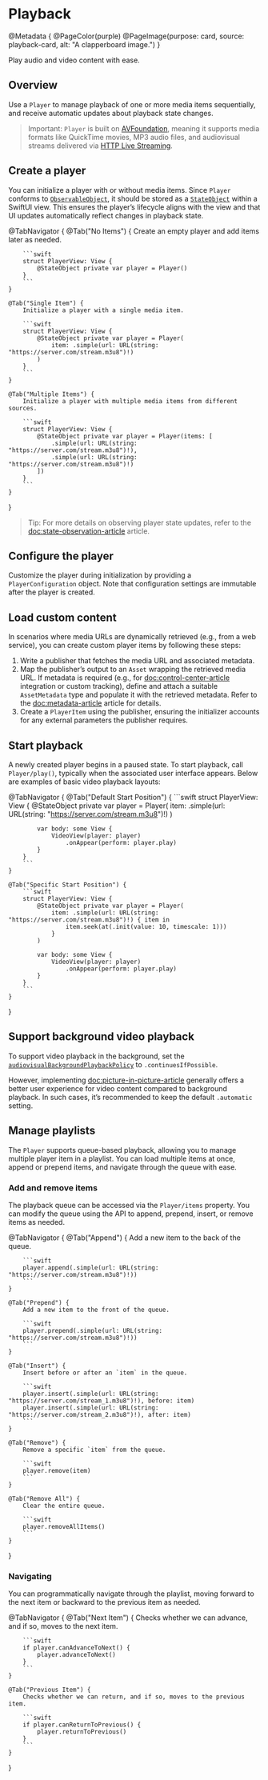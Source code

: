 # Playback

@Metadata {
    @PageColor(purple)
    @PageImage(purpose: card, source: playback-card, alt: "A clapperboard image.")
}

Play audio and video content with ease.

## Overview

Use a ``Player`` to manage playback of one or more media items sequentially, and receive automatic updates about playback state changes.

> Important: ``Player`` is built on [AVFoundation](https://developer.apple.com/documentation/avfoundation), meaning it supports media formats like QuickTime movies, MP3 audio files, and audiovisual streams delivered via [HTTP Live Streaming](https://developer.apple.com/documentation/http-live-streaming/hls-authoring-specification-for-apple-devices).

## Create a player

You can initialize a player with or without media items. Since ``Player`` conforms to [`ObservableObject`](https://developer.apple.com/documentation/combine/observableobject), it should be stored as a [`StateObject`](https://developer.apple.com/documentation/swiftui/stateobject) within a SwiftUI view. This ensures the player’s lifecycle aligns with the view and that UI updates automatically reflect changes in playback state.

@TabNavigator {
    @Tab("No Items") {
        Create an empty player and add items later as needed.

        ```swift
        struct PlayerView: View {
            @StateObject private var player = Player()
        }
        ```
    }

    @Tab("Single Item") {
        Initialize a player with a single media item.

        ```swift
        struct PlayerView: View {
            @StateObject private var player = Player(
                item: .simple(url: URL(string: "https://server.com/stream.m3u8")!)
            )
        }
        ```
    }

    @Tab("Multiple Items") {
        Initialize a player with multiple media items from different sources.

        ```swift
        struct PlayerView: View {
            @StateObject private var player = Player(items: [
                .simple(url: URL(string: "https://server.com/stream.m3u8")!),
                .simple(url: URL(string: "https://server.com/stream.m3u8")!)
            ])
        }
        ```
    }
}

> Tip: For more details on observing player state updates, refer to the <doc:state-observation-article> article.

## Configure the player

Customize the player during initialization by providing a ``PlayerConfiguration`` object. Note that configuration settings are immutable after the player is created.

## Load custom content

In scenarios where media URLs are dynamically retrieved (e.g., from a web service), you can create custom player items by following these steps:

1. Write a publisher that fetches the media URL and associated metadata.
2. Map the publisher’s output to an ``Asset`` wrapping the retrieved media URL. If metadata is required (e.g., for <doc:control-center-article> integration or custom tracking), define and attach a suitable ``AssetMetadata`` type and populate it with the retrieved metadata. Refer to the <doc:metadata-article> article for details.
3. Create a ``PlayerItem`` using the publisher, ensuring the initializer accounts for any external parameters the publisher requires.

## Start playback

A newly created player begins in a paused state. To start playback, call ``Player/play()``, typically when the associated user interface appears. Below are examples of basic video playback layouts:

<!-- markdownlint-disable MD034 -->
@TabNavigator {
    @Tab("Default Start Position") {
        ```swift
        struct PlayerView: View {
            @StateObject private var player = Player(
                item: .simple(url: URL(string: "https://server.com/stream.m3u8")!)
            )

            var body: some View {
                VideoView(player: player)
                    .onAppear(perform: player.play)
            }
        }
        ```
    }

    @Tab("Specific Start Position") {
        ```swift
        struct PlayerView: View {
            @StateObject private var player = Player(
                item: .simple(url: URL(string: "https://server.com/stream.m3u8")!) { item in
                    item.seek(at(.init(value: 10, timescale: 1)))
                }
            )

            var body: some View {
                VideoView(player: player)
                    .onAppear(perform: player.play)
            }
        }
        ```
    }
}
<!-- markdownlint-restore -->

## Support background video playback

To support video playback in the background, set the [`audiovisualBackgroundPlaybackPolicy`](https://developer.apple.com/documentation/avfoundation/avplayer/3787548-audiovisualbackgroundplaybackpol) to `.continuesIfPossible`.

However, implementing <doc:picture-in-picture-article> generally offers a better user experience for video content compared to background playback. In such cases, it’s recommended to keep the default `.automatic` setting.

## Manage playlists

The ``Player`` supports queue-based playback, allowing you to manage multiple player item in a playlist. You can load multiple items at once, append or prepend items, and navigate through the queue with ease.

### Add and remove items

The playback queue can be accessed via the ``Player/items`` property. You can modify the queue using the API to append, prepend, insert, or remove items as needed.

@TabNavigator {
    @Tab("Append") {
        Add a new item to the back of the queue.

        ```swift
        player.append(.simple(url: URL(string: "https://server.com/stream.m3u8")!))
        ```
    }
    
    @Tab("Prepend") {
        Add a new item to the front of the queue.

        ```swift
        player.prepend(.simple(url: URL(string: "https://server.com/stream.m3u8")!))
        ```
    }
    
    @Tab("Insert") {
        Insert before or after an `item` in the queue.

        ```swift
        player.insert(.simple(url: URL(string: "https://server.com/stream_1.m3u8")!), before: item)
        player.insert(.simple(url: URL(string: "https://server.com/stream_2.m3u8")!), after: item)
        ```
    }
    
    @Tab("Remove") {
        Remove a specific `item` from the queue.

        ```swift
        player.remove(item)
        ```
    }
    
    @Tab("Remove All") {
        Clear the entire queue.

        ```swift
        player.removeAllItems()
        ```
    }
}

### Navigating

You can programmatically navigate through the playlist, moving forward to the next item or backward to the previous item as needed.

@TabNavigator {
    @Tab("Next Item") {
        Checks whether we can advance, and if so, moves to the next item.

        ```swift
        if player.canAdvanceToNext() {
            player.advanceToNext()
        }
        ```
    }
    
    @Tab("Previous Item") {
        Checks whether we can return, and if so, moves to the previous item.

        ```swift
        if player.canReturnToPrevious() {
            player.returnToPrevious()
        }
        ```
    }
}
